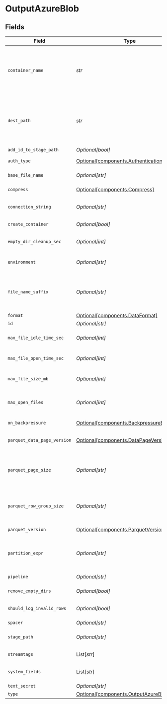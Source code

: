 # OutputAzureBlob


## Fields

| Field                                                                                                                                                                                                                                                                                                                                       | Type                                                                                                                                                                                                                                                                                                                                        | Required                                                                                                                                                                                                                                                                                                                                    | Description                                                                                                                                                                                                                                                                                                                                 |
| ------------------------------------------------------------------------------------------------------------------------------------------------------------------------------------------------------------------------------------------------------------------------------------------------------------------------------------------- | ------------------------------------------------------------------------------------------------------------------------------------------------------------------------------------------------------------------------------------------------------------------------------------------------------------------------------------------- | ------------------------------------------------------------------------------------------------------------------------------------------------------------------------------------------------------------------------------------------------------------------------------------------------------------------------------------------- | ------------------------------------------------------------------------------------------------------------------------------------------------------------------------------------------------------------------------------------------------------------------------------------------------------------------------------------------- |
| `container_name`                                                                                                                                                                                                                                                                                                                            | *str*                                                                                                                                                                                                                                                                                                                                       | :heavy_check_mark:                                                                                                                                                                                                                                                                                                                          | A container organizes a set of blobs, similar to a directory in a file system. Value can be a JavaScript expression enclosed in quotes or backticks. @{product} evaluates the expression at init time. The expression can evaluate to a constant value, and can reference Global Variables, e.g., `myContainer-${C.env["CRIBL_WORKER_ID"]}` |
| `dest_path`                                                                                                                                                                                                                                                                                                                                 | *str*                                                                                                                                                                                                                                                                                                                                       | :heavy_check_mark:                                                                                                                                                                                                                                                                                                                          | Root directory prepended to path before uploading. Value can be a JavaScript expression enclosed in quotes or backticks. @{product} evaluates the expression at init time. The expression can evaluate to a constant value, and can reference Global Variables, e.g., `myBlobPrefix-${C.env["CRIBL_WORKER_ID"]}`                            |
| `add_id_to_stage_path`                                                                                                                                                                                                                                                                                                                      | *Optional[bool]*                                                                                                                                                                                                                                                                                                                            | :heavy_minus_sign:                                                                                                                                                                                                                                                                                                                          | Append output's ID to staging location.                                                                                                                                                                                                                                                                                                     |
| `auth_type`                                                                                                                                                                                                                                                                                                                                 | [Optional[components.AuthenticationMethod]](../../models/components/authenticationmethod.md)                                                                                                                                                                                                                                                | :heavy_minus_sign:                                                                                                                                                                                                                                                                                                                          | Enter connection string directly, or select a stored secret                                                                                                                                                                                                                                                                                 |
| `base_file_name`                                                                                                                                                                                                                                                                                                                            | *Optional[str]*                                                                                                                                                                                                                                                                                                                             | :heavy_minus_sign:                                                                                                                                                                                                                                                                                                                          | JavaScript expression to define the output filename prefix (can be constant).                                                                                                                                                                                                                                                               |
| `compress`                                                                                                                                                                                                                                                                                                                                  | [Optional[components.Compress]](../../models/components/compress.md)                                                                                                                                                                                                                                                                        | :heavy_minus_sign:                                                                                                                                                                                                                                                                                                                          | Choose data compression format to apply before moving files to final destination.                                                                                                                                                                                                                                                           |
| `connection_string`                                                                                                                                                                                                                                                                                                                         | *Optional[str]*                                                                                                                                                                                                                                                                                                                             | :heavy_minus_sign:                                                                                                                                                                                                                                                                                                                          | Enter your Azure Storage account connection string. If left blank, Stream will fall back to env.AZURE_STORAGE_CONNECTION_STRING.                                                                                                                                                                                                            |
| `create_container`                                                                                                                                                                                                                                                                                                                          | *Optional[bool]*                                                                                                                                                                                                                                                                                                                            | :heavy_minus_sign:                                                                                                                                                                                                                                                                                                                          | Creates the configured container in Azure Blob Storage if it does not already exist.                                                                                                                                                                                                                                                        |
| `empty_dir_cleanup_sec`                                                                                                                                                                                                                                                                                                                     | *Optional[int]*                                                                                                                                                                                                                                                                                                                             | :heavy_minus_sign:                                                                                                                                                                                                                                                                                                                          | How often (secs) to clean-up empty directories when 'Remove Staging Dirs' is enabled.                                                                                                                                                                                                                                                       |
| `environment`                                                                                                                                                                                                                                                                                                                               | *Optional[str]*                                                                                                                                                                                                                                                                                                                             | :heavy_minus_sign:                                                                                                                                                                                                                                                                                                                          | Optionally, enable this config only on a specified Git branch. If empty, will be enabled everywhere.                                                                                                                                                                                                                                        |
| `file_name_suffix`                                                                                                                                                                                                                                                                                                                          | *Optional[str]*                                                                                                                                                                                                                                                                                                                             | :heavy_minus_sign:                                                                                                                                                                                                                                                                                                                          | JavaScript expression to define the output filename suffix (can be constant).  The `__format` variable refers to the value of the `Data format` field (`json` or `raw`).  The `__compression` field refers to the kind of compression being used (`none` or `gzip`)                                                                         |
| `format`                                                                                                                                                                                                                                                                                                                                    | [Optional[components.DataFormat]](../../models/components/dataformat.md)                                                                                                                                                                                                                                                                    | :heavy_minus_sign:                                                                                                                                                                                                                                                                                                                          | Format of the output data.                                                                                                                                                                                                                                                                                                                  |
| `id`                                                                                                                                                                                                                                                                                                                                        | *Optional[str]*                                                                                                                                                                                                                                                                                                                             | :heavy_minus_sign:                                                                                                                                                                                                                                                                                                                          | Unique ID for this output                                                                                                                                                                                                                                                                                                                   |
| `max_file_idle_time_sec`                                                                                                                                                                                                                                                                                                                    | *Optional[int]*                                                                                                                                                                                                                                                                                                                             | :heavy_minus_sign:                                                                                                                                                                                                                                                                                                                          | Maximum amount of time to keep inactive files open. Files open for longer than this will be closed and moved to final output location.                                                                                                                                                                                                      |
| `max_file_open_time_sec`                                                                                                                                                                                                                                                                                                                    | *Optional[int]*                                                                                                                                                                                                                                                                                                                             | :heavy_minus_sign:                                                                                                                                                                                                                                                                                                                          | Maximum amount of time to write to a file. Files open for longer than this will be closed and moved to final output location.                                                                                                                                                                                                               |
| `max_file_size_mb`                                                                                                                                                                                                                                                                                                                          | *Optional[int]*                                                                                                                                                                                                                                                                                                                             | :heavy_minus_sign:                                                                                                                                                                                                                                                                                                                          | Maximum uncompressed output file size. Files of this size will be closed and moved to final output location.                                                                                                                                                                                                                                |
| `max_open_files`                                                                                                                                                                                                                                                                                                                            | *Optional[int]*                                                                                                                                                                                                                                                                                                                             | :heavy_minus_sign:                                                                                                                                                                                                                                                                                                                          | Maximum number of files to keep open concurrently. When exceeded, @{product} will close the oldest open files and move them to the final output location.                                                                                                                                                                                   |
| `on_backpressure`                                                                                                                                                                                                                                                                                                                           | [Optional[components.BackpressureBehavior]](../../models/components/backpressurebehavior.md)                                                                                                                                                                                                                                                | :heavy_minus_sign:                                                                                                                                                                                                                                                                                                                          | Whether to block or drop events when all receivers are exerting backpressure.                                                                                                                                                                                                                                                               |
| `parquet_data_page_version`                                                                                                                                                                                                                                                                                                                 | [Optional[components.DataPageVersion]](../../models/components/datapageversion.md)                                                                                                                                                                                                                                                          | :heavy_minus_sign:                                                                                                                                                                                                                                                                                                                          | Serialization format of data pages. Note that not all reader implentations support Data page V2.                                                                                                                                                                                                                                            |
| `parquet_page_size`                                                                                                                                                                                                                                                                                                                         | *Optional[str]*                                                                                                                                                                                                                                                                                                                             | :heavy_minus_sign:                                                                                                                                                                                                                                                                                                                          | Ideal memory size for page segments. E.g., 1MB or 128MB. Generally, lower values improve reading speed, while higher values improve compression. Imposes a target, not a strict limit; the final size of a row group may be larger or smaller.                                                                                              |
| `parquet_row_group_size`                                                                                                                                                                                                                                                                                                                    | *Optional[str]*                                                                                                                                                                                                                                                                                                                             | :heavy_minus_sign:                                                                                                                                                                                                                                                                                                                          | Ideal memory size for row group segments. E.g., 128MB or 1GB. Affects memory use when writing. Imposes a target, not a strict limit; the final size of a row group may be larger or smaller.                                                                                                                                                |
| `parquet_version`                                                                                                                                                                                                                                                                                                                           | [Optional[components.ParquetVersion]](../../models/components/parquetversion.md)                                                                                                                                                                                                                                                            | :heavy_minus_sign:                                                                                                                                                                                                                                                                                                                          | Determines which data types are supported and how they are represented.                                                                                                                                                                                                                                                                     |
| `partition_expr`                                                                                                                                                                                                                                                                                                                            | *Optional[str]*                                                                                                                                                                                                                                                                                                                             | :heavy_minus_sign:                                                                                                                                                                                                                                                                                                                          | JS expression defining how files are partitioned and organized. Default is date-based. If blank, Stream will fall back to the event's __partition field value – if present – otherwise to each location's root directory.                                                                                                                   |
| `pipeline`                                                                                                                                                                                                                                                                                                                                  | *Optional[str]*                                                                                                                                                                                                                                                                                                                             | :heavy_minus_sign:                                                                                                                                                                                                                                                                                                                          | Pipeline to process data before sending out to this output.                                                                                                                                                                                                                                                                                 |
| `remove_empty_dirs`                                                                                                                                                                                                                                                                                                                         | *Optional[bool]*                                                                                                                                                                                                                                                                                                                            | :heavy_minus_sign:                                                                                                                                                                                                                                                                                                                          | Remove empty staging directories after moving files.                                                                                                                                                                                                                                                                                        |
| `should_log_invalid_rows`                                                                                                                                                                                                                                                                                                                   | *Optional[bool]*                                                                                                                                                                                                                                                                                                                            | :heavy_minus_sign:                                                                                                                                                                                                                                                                                                                          | To log rows that @{product} skips due to data mismatch, first set logging to Debug, then toggle this on. Logs up to 20 unique rows.                                                                                                                                                                                                         |
| `spacer`                                                                                                                                                                                                                                                                                                                                    | *Optional[str]*                                                                                                                                                                                                                                                                                                                             | :heavy_minus_sign:                                                                                                                                                                                                                                                                                                                          | N/A                                                                                                                                                                                                                                                                                                                                         |
| `stage_path`                                                                                                                                                                                                                                                                                                                                | *Optional[str]*                                                                                                                                                                                                                                                                                                                             | :heavy_minus_sign:                                                                                                                                                                                                                                                                                                                          | Filesystem location in which to buffer files, before compressing and moving to final destination. Use performant stable storage.                                                                                                                                                                                                            |
| `streamtags`                                                                                                                                                                                                                                                                                                                                | List[*str*]                                                                                                                                                                                                                                                                                                                                 | :heavy_minus_sign:                                                                                                                                                                                                                                                                                                                          | Add tags for filtering and grouping in @{product}.                                                                                                                                                                                                                                                                                          |
| `system_fields`                                                                                                                                                                                                                                                                                                                             | List[*str*]                                                                                                                                                                                                                                                                                                                                 | :heavy_minus_sign:                                                                                                                                                                                                                                                                                                                          | Set of fields to automatically add to events using this output. E.g.: cribl_pipe, c*. Wildcards supported.                                                                                                                                                                                                                                  |
| `text_secret`                                                                                                                                                                                                                                                                                                                               | *Optional[str]*                                                                                                                                                                                                                                                                                                                             | :heavy_minus_sign:                                                                                                                                                                                                                                                                                                                          | Select (or create) a stored text secret                                                                                                                                                                                                                                                                                                     |
| `type`                                                                                                                                                                                                                                                                                                                                      | [Optional[components.OutputAzureBlobType]](../../models/components/outputazureblobtype.md)                                                                                                                                                                                                                                                  | :heavy_minus_sign:                                                                                                                                                                                                                                                                                                                          | N/A                                                                                                                                                                                                                                                                                                                                         |